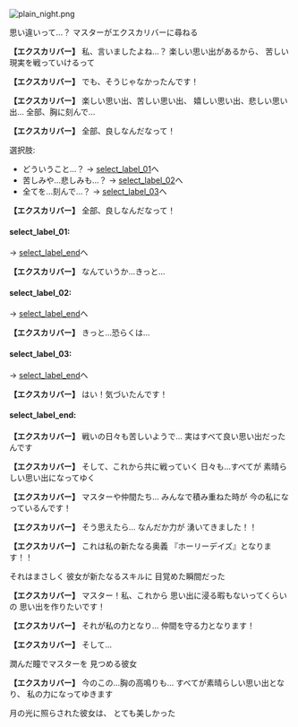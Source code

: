 
![plain_night.png](../images/backgrounds/plain_night.png)

思い違いって…？
マスターがエクスカリバーに尋ねる

**【エクスカリバー】**
私、言いましたよね…？
楽しい思い出があるから、
苦しい現実を戦っていけるって

**【エクスカリバー】**
でも、そうじゃなかったんです！

**【エクスカリバー】**
楽しい思い出、苦しい思い出、
嬉しい思い出、悲しい思い出…
全部、胸に刻んで…

**【エクスカリバー】**
全部、良しなんだなって！

選択肢:
- どういうこと…？ → [select_label_01](#select_label_01)へ
- 苦しみや…悲しみも…？ → [select_label_02](#select_label_02)へ
- 全てを…刻んで…？ → [select_label_03](#select_label_03)へ


**【エクスカリバー】**
全部、良しなんだなって！

#### select_label_01:
 → [select_label_end](#select_label_end)へ

**【エクスカリバー】**
なんていうか…きっと…

#### select_label_02:
 → [select_label_end](#select_label_end)へ

**【エクスカリバー】**
きっと…恐らくは…

#### select_label_03:
 → [select_label_end](#select_label_end)へ

**【エクスカリバー】**
はい！気づいたんです！

#### select_label_end:

**【エクスカリバー】**
戦いの日々も苦しいようで…
実はすべて良い思い出だったんです

**【エクスカリバー】**
そして、これから共に戦っていく
日々も…すべてが
素晴らしい思い出になってゆく

**【エクスカリバー】**
マスターや仲間たち…
みんなで積み重ねた時が
今の私になっているんです！

**【エクスカリバー】**
そう思えたら…
なんだか力が
湧いてきました！！

**【エクスカリバー】**
これは私の新たなる奥義
『ホーリーデイズ』となります！！

それはまさしく
彼女が新たなるスキルに
目覚めた瞬間だった

**【エクスカリバー】**
マスター！私、これから
思い出に浸る暇もないってくらいの
思い出を作りたいです！

**【エクスカリバー】**
それが私の力となり…
仲間を守る力となります！

**【エクスカリバー】**
そして…

潤んだ瞳でマスターを
見つめる彼女

**【エクスカリバー】**
今のこの…胸の高鳴りも…
すべてが素晴らしい思い出となり、
私の力になってゆきます

月の光に照らされた彼女は、
とても美しかった
